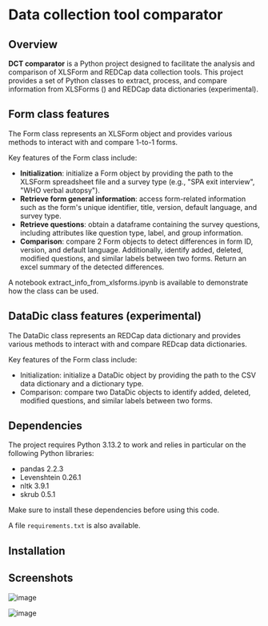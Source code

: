 # Data collection tool comparator

## Overview

**DCT comparator** is a Python project designed to facilitate the analysis and comparison of XLSForm and REDCap data collection tools. This project provides a set of Python classes to extract, process, and compare information from XLSForms () and REDCap data dictionaries (experimental).

## Form class features

The Form class represents an XLSForm object and provides various methods to interact with and compare 1-to-1 forms. 

Key features of the Form class include:

* **Initialization**: initialize a Form object by providing the path to the XLSForm spreadsheet file and a survey type (e.g., "SPA exit interview", "WHO verbal autopsy").
* **Retrieve form general information**: access form-related information such as the form's unique identifier, title, version, default language, and survey type.
* **Retrieve questions**: obtain a dataframe containing the survey questions, including attributes like question type, label, and group information.
* **Comparison**: compare 2 Form objects to detect differences in form ID, version, and default language. Additionally, identify added, deleted, modified questions, and similar labels between two forms. Return an excel summary of the detected differences.

A notebook extract_info_from_xlsforms.ipynb is available to demonstrate how the class can be used.

## DataDic class features (experimental)

The DataDic class represents an REDCap data dictionary and provides various methods to interact with and compare REDcap data dictionaries.

Key features of the Form class include:

* Initialization: initialize a DataDic object by providing the path to the CSV data dictionary and a dictionary type.
* Comparison: compare two DataDic objects to identify added, deleted, modified questions, and similar labels between two forms.

## Dependencies

The project requires Python 3.13.2 to work and relies in particular on the following Python libraries:

* pandas 2.2.3
* Levenshtein 0.26.1
* nltk 3.9.1
* skrub 0.5.1

Make sure to install these dependencies before using this code.

A file `requirements.txt` is also available.

## Installation

## Screenshots

![image](https://github.com/user-attachments/assets/7b3b00b0-dc2e-426e-b03a-a217d87e3d6d)

![image](https://github.com/user-attachments/assets/77f5b5cc-6d62-4352-a866-6b1d2526142a)
